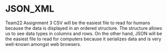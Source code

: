 # JSON_XML
Team22 Assignment 3
CSV will be the easiest file to read for humans because the data is displayed in an ordered structure. The structure allows us to see data types in columns and rows. On the other hand, JSON will be the easiest file to read for computers because it serializes data and is very well-known amongst web browsers. 
